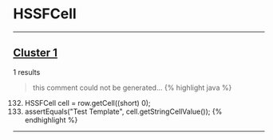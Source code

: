 # HSSFCell

***

## [Cluster 1](./1)
1 results
> this comment could not be generated...
{% highlight java %}
132. HSSFCell cell = row.getCell((short) 0);
133. assertEquals("Test Template", cell.getStringCellValue());
{% endhighlight %}

***

